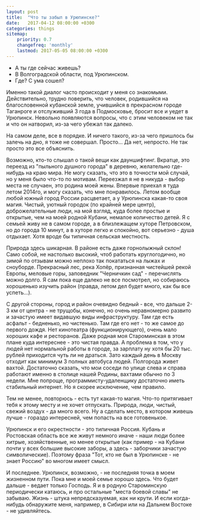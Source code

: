 ```yaml
---
layout: post
title:  "Что ты забыл в Урюпинске?"
date:   2017-04-12 08:00:00 +0300
categories: things
sitemap:
    priority: 0.7
    changefreq: 'monthly'
    lastmod: 2017-05-05 08:00:00 +0300
---
```


- А ты где сейчас живешь?
- В Волгоградской области, под Урюпинском.
- Где? С ума сошел?

Именно такой диалог часто происходит у меня со знакомыми.
Действительно, трудно поверить, что человек, родившийся на благословенной кубанской земле, учившийся в прекрасном городе Таганроге и отслуживший 3 года в Подмосковье, бросит все и уедет в Урюпинск. Невольно появляются вопросы, что с этим человеком не так и что он натворил, из-за чего убежал так далеко.

На самом деле, все в порядке. И ничего такого, из-за чего пришлось бы залечь на дно, я тоже не совершал. Просто...
Да нет, непросто. Не так просто это все объяснить.
<!-- more -->
Возможно, кто-то слышал о такой вещи как дауншифтинг. Вкратце, это переезд из "пыльного душного города" в деревню, желательно где-нибудь на краю мира. Не могу сказать, что это в точности мой случай, но у меня было что-то по мотивам. Переезжал я не в никуда - выбор места не случаен, это родина моей жены. Впервые приехал я туда летом 2014го, и могу сказать, что мне понравилось. Летом вообще любой южный город России расцветает, а у Урюпинска какая-то своя магия. Чистый, уютный городок (по крайней мере центр), доброжелательные люди, на мой взгляд, куда более простые и открытые, чем на моей родной Кубани, немалое количество детей. Я с семьей живу не в самом городе, а в близлежащем хуторе Петровском, но до города 10 минут, а в хуторе легко и спокойно, вот серьезно - душа отдыхает. Хотя вроде бы типичная сельская местность.

Природа здесь шикарная. В районе есть даже горнолыжный склон! Само собой, не настолько высокий, чтоб работать круглогодично, но зимой по отзывам можно неплохо так покататься на лыжах и сноуборде. Прекрасный лес, река Хопёр, признанная чистейшей рекой Европы, меловые горы, заповедник "Черничкин сад" - перечислять можно долго. Я сам пока еще далеко не все посмотрел, но собираюсь хорошенько изучить район (правда, летом дел будет много, как бы все успеть...).

С другой стороны, город и район очевидно бедный - все, что дальше 2-3 км от центра  - не трущобы, конечно, но очень неравномерно развито и зачастую имеет видавшую виды инфраструктуру. Там где есть асфальт - бедненько, но чистенько. Там где его нет - то же самое до первого дождя. Нет кинотеатра (функционирующего), очень мало хороших кафе и ресторанов. Даже родная моя Староминская в этом плане куда интереснее - это чистая правда. А проблема в том, что у людей нет нормальной работы в городе, за зарплату ну хотя бы 20 тыс. рублей приходится чуть ли не драться. Зато каждый день в Москву отходит как минимум 3 полных автобуса людей. Полгорода живет вахтой. Достаточно сказать, что мои соседи по улице слева и справа работают именно в столице нашей Родины, вахтами обычно по 3 недели. Мне попроще, программисту-удаленщику достаточно иметь стабильный интернет. Но я скорее исключение, чем правило.

Тем не менее, повторюсь - есть тут какая-то магия. Что-то притягивает тебя к этому месту и не хочет отпускать. Природа, люди, чистый, свежий воздух - да много всего. Ну а сделать место, в котором живешь лучше - гораздо интересней, чем попасть на все готовенькое.

Урюпинск и его окрестности - это типичная Россия. Кубань и Ростовская область все же живут немного иначе - наши люди более хитрые, хозяйственные, но менее открытые (как пример - на Кубани почти у всех большие высокие заборы, а здесь - заборчики зачастую символические). Поэтому фраза "Тот, кто не был в Урюпинске - не знает Россию" во многом имеет смысл.

И последнее. Урюпинск, возможно, - не последняя точка в моем жизненном пути. Пока мне и моей семье хорошо здесь. Что будет дальше - ведает только Господь. Я и в родную Староминскую периодически катаюсь, и про остальные "места боевой славы" не забываю. Жизнь - штука непредсказуемая, как ни крути. И если когда-нибудь обнаружите меня, например, в Сибири или на Дальнем Востоке - не удивляйтесь.
